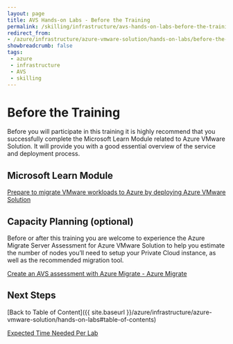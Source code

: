 ```yaml
---
layout: page
title: AVS Hands-on Labs - Before the Training
permalink: /skilling/infrastructure/avs-hands-on-labs-before-the-training
redirect_from:
- /azure/infrastructure/azure-vmware-solution/hands-on-labs/before-the-training
showbreadcrumb: false
tags: 
 - azure
 - infrastructure
 - AVS
 - skilling
---
```



# Before the Training

Before you will participate in this training it is highly recommend that you
successfully complete the Microsoft Learn Module related to Azure VMware
Solution. It will provide you with a good essential overview of the service and
deployment process.

## Microsoft Learn Module

[Prepare to migrate VMware workloads to Azure by deploying Azure VMware
Solution](https://docs.microsoft.com/en-us/learn/modules/deploy-azure-vmware-solution/)

## Capacity Planning (optional)

Before or after this training you are welcome to experience the Azure Migrate
Server Assessment for Azure VMware Solution to help you estimate the number of
nodes you’ll need to setup your Private Cloud instance, as well as the
recommended migration tool.

[Create an AVS assessment with Azure Migrate - Azure
Migrate](https://docs.microsoft.com/en-us/azure/migrate/how-to-create-azure-vmware-solution-assessment)

## Next Steps

[Back to Table of Content]({{ site.baseurl }}/azure/infrastructure/azure-vmware-solution/hands-on-labs#table-of-contents)

[Expected Time Needed Per Lab](/skilling/infrastructure/avs-hands-on-labs-expected-time-needed-per-lab)
